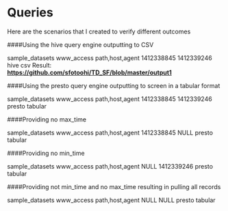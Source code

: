# Queries

Here are the scenarios that I created to verify different outcomes

####Using the hive query engine outputting to CSV

sample_datasets www_access path,host,agent 1412338845 1412339246  hive  csv
Result: <br><b>https://github.com/sfotoohi/TD_SF/blob/master/output1</b>

####Using the presto query engine outputting to screen in a tabular format

sample_datasets www_access path,host,agent 1412338845 1412339246  presto  tabular

####Providing no max_time

sample_datasets www_access path,host,agent 1412338845 NULL  presto  tabular

####Providing no min_time

sample_datasets www_access path,host,agent NULL 1412339246  presto  tabular

####Providing not min_time and no max_time resulting in pulling all records

sample_datasets www_access path,host,agent NULL NULL  presto  tabular

